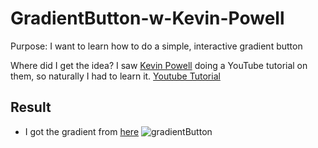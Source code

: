 # GradientButton-w-Kevin-Powell
Purpose: I want to learn how to do a simple, interactive gradient button

Where did I get the idea? I saw [Kevin Powell](https://github.com/kevin-powell) doing a YouTube tutorial on them, so naturally I had to learn it. 
[Youtube Tutorial](https://bit.ly/3xok7id)

## Result
- I got the gradient from [here](https://webgradients.com)
![gradientButton](https://user-images.githubusercontent.com/67422893/172292589-72c6f88e-bf96-4f14-b3e9-9527179c0436.gif)
